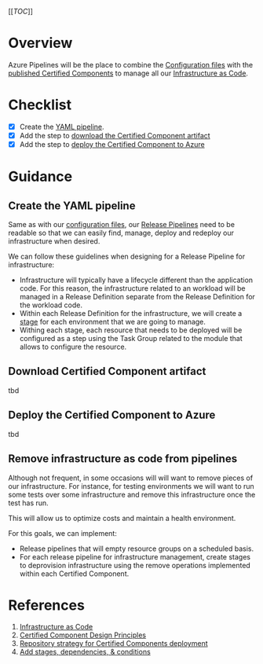 [[_TOC_]]

# Overview

Azure Pipelines will be the place to combine the [Configuration files](/Certified-Components/Component-deployment/Edit-the-configuration-file.md) with the [published Certified Components](/Certified-Components.md) to manage all our [Infrastructure as Code](/Learning-resources/Infrastructure-as-Code.md).

# Checklist

- [X] Create the [YAML pipeline](#create-the-yaml-pipeline).
- [x] Add the step to [download the Certified Component artifact](#download-certified-component-artifact)
- [X] Add the step to [deploy the Certified Component to Azure](#deploy-the-certified-component-to-azure)

# Guidance

## Create the YAML pipeline

Same as with our [configuration files](/Certified-Components/Component-deployment/Edit-the-configuration-file.md), our [Release Pipelines](https://docs.microsoft.com/en-us/azure/devops/pipelines/release/?view=azure-devops) need to be readable so that we can easily find, manage, deploy and redeploy our infrastructure when desired.

We can follow these guidelines when designing for a Release Pipeline for infrastructure:
- Infrastructure will typically have a lifecycle different than the application code. For this reason, the infrastructure related to an workload will be managed in a Release Definition separate from the Release Definition for the workload code.
- Within each Release Definition for the infrastructure, we will create a [stage](https://docs.microsoft.com/en-us/azure/devops/pipelines/process/stages?view=azure-devops&tabs=classic) for each environment that we are going to manage.
- Withing each stage, each resource that needs to be deployed will be configured as a step using the Task Group related to the module that allows to configure the resource.

## Download Certified Component artifact

tbd

## Deploy the Certified Component to Azure

tbd

## Remove infrastructure as code from pipelines

Although not frequent, in some occasions will will want to remove pieces of our infrastructure. For instance, for testing environments we will want to run some tests over some infrastructure and remove this infrastructure once the test has run.

This will allow us to optimize costs and maintain a health environment.

For this goals, we can implement:
- Release pipelines that will empty resource groups on a scheduled basis.
- For each release pipeline for infrastructure management, create stages to deprovision infrastructure using the remove operations implemented within each Certified Component.

# References

1. [Infrastructure as Code](/Learning-resources/Infrastructure-as-Code.md)
2. [Certified Component Design Principles](/Certified-Components/Design-principles.md)
3. [Repository strategy for Certified Components deployment](/Certified-Components/Component-versioning.md)
4. [Add stages, dependencies, & conditions](https://docs.microsoft.com/en-us/azure/devops/pipelines/process/stages?view=azure-devops&tabs=classic)